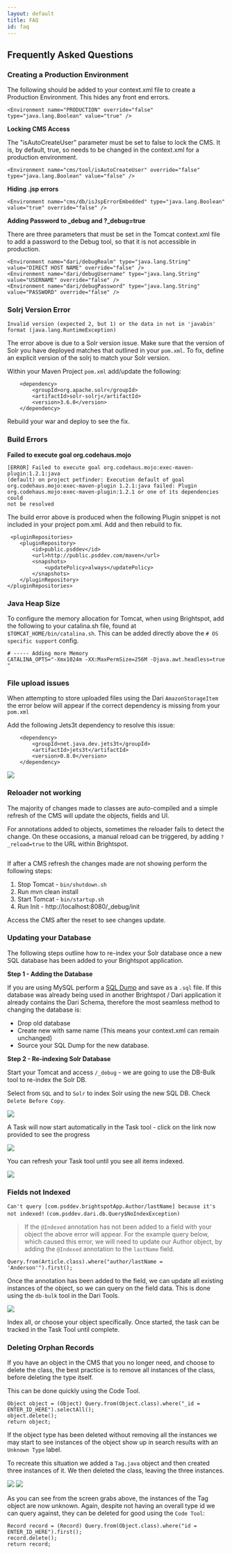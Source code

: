 ```yaml
---
layout: default
title: FAQ
id: faq
---
```


## Frequently Asked Questions


### Creating a Production Environment

The following should be added to your context.xml file to create a Production Environment. This hides any front end errors.

    <Environment name="PRODUCTION" override="false" type="java.lang.Boolean" value="true" />

**Locking CMS Access**

The "isAutoCreateUser" parameter must be set to false to lock the CMS. It is, by default, true, so needs to be changed in the context.xml for a production environment.

    <Environment name="cms/tool/isAutoCreateUser" override="false" type="java.lang.Boolean" value="false" /> 

**Hiding .jsp errors**

    <Environment name="cms/db/isJspErrorEmbedded" type="java.lang.Boolean" value="true" override="false" />

**Adding Password to _debug and ?_debug=true**

There are three parameters that must be set in the Tomcat context.xml file to add a password to the Debug tool, so that it is not accessible in production.

    <Environment name="dari/debugRealm" type="java.lang.String" value="DIRECT HOST NAME" override="false" />
    <Environment name="dari/debugUsername" type="java.lang.String" value="USERNAME" override="false" />
    <Environment name="dari/debugPassword" type="java.lang.String" value="PASSWORD" override="false" />

### Solrj Version Error

`Invalid version (expected 2, but 1) or the data in not in 'javabin' format (java.lang.RuntimeException)`

The error above is due to a Solr version issue. Make sure that the version of Solr you have deployed matches that outlined in your `pom.xml`. To fix, define an explicit version of the solrj to match your Solr version.

Within your Maven Project `pom.xml` add/update the following:

        <dependency>
            <groupId>org.apache.solr</groupId>
            <artifactId>solr-solrj</artifactId>
            <version>3.6.0</version>
        </dependency>

Rebuild your war and deploy to see the fix.

### Build Errors

**Failed to execute goal org.codehaus.mojo**

	[ERROR] Failed to execute goal org.codehaus.mojo:exec-maven-plugin:1.2.1:java
	(default) on project petfinder: Execution default of goal
	org.codehaus.mojo:exec-maven-plugin 1.2.1:java failed: Plugin
	org.codehaus.mojo:exec-maven-plugin:1.2.1 or one of its dependencies could
	not be resolved
	
The build error above is produced when the following Plugin snippet is not included in your project pom.xml. Add and then rebuild to fix.
	
	 <pluginRepositories>
        <pluginRepository>
            <id>public.psddev</id>
            <url>http://public.psddev.com/maven</url>
            <snapshots>
                <updatePolicy>always</updatePolicy>
            </snapshots>
        </pluginRepository>
    </pluginRepositories>
    
### Java Heap Size

To configure the memory allocation for Tomcat, when using Brightspot, add the following to your catalina.sh file, found at `$TOMCAT_HOME/bin/catalina.sh`. This can be added directly above the `# OS specific support` config.

	# ----- Adding more Memory
	CATALINA_OPTS="-Xmx1024m -XX:MaxPermSize=256M -Djava.awt.headless=true "
    
### File upload issues

When attempting to store uploaded files using the Dari `AmazonStorageItem` the error below will appear if the correct dependency is missing from your `pom.xml`

Add the following Jets3t dependency to resolve this issue:

        <dependency>
            <groupId>net.java.dev.jets3t</groupId>
            <artifactId>jets3t</artifactId>
            <version>0.8.0</version>
        </dependency>

<img class="smaller" src="http://docs.brightspot.s3.amazonaws.com/file-upload-issue.png"/>



### Reloader not working

The majority of changes made to classes are auto-compiled and a simple refresh of the CMS will update the objects, fields and UI.

For annotations added to objects, sometimes the reloader fails to detect the change. On these occasions, a manual reload can be triggered, by adding `?_reload=true` to the URL within Brightspot.

<img class="smaller" src="http://docs.brightspot.s3.amazonaws.com/reload_true.png" alt="" />

If after a CMS refresh the changes made are not showing perform the following steps:

1) Stop Tomcat - `bin/shutdown.sh`
2) Run mvn clean install
3) Start Tomcat - `bin/startup.sh`
4) Run Init - http://localhost:8080/_debug/init

Access the CMS after the reset to see changes update.

### Updating your Database

The following steps outline how to re-index your Solr database once a new SQL database has been added to your Brightspot application.

**Step 1 - Adding the Database**

If you are using MySQL perform a [SQL Dump](http://dev.mysql.com/doc/refman/5.1/en/mysqldump.html) and save as a `.sql` file. If this database was already being used in another Brightspot / Dari application it already contains the Dari Schema, therefore the most seamless method to changing the database is:

- Drop old database
- Create new with same name (This means your context.xml can remain unchanged)
- Source your SQL Dump for the new database.

**Step 2 - Re-indexing Solr Database**

Start your Tomcat and access `/_debug` - we are going to use the DB-Bulk tool to re-index the Solr DB.

Select from `SQL` and to `Solr` to index Solr using the new SQL DB. Check `Delete Before Copy`.

<img  src="http://docs.brightspot.s3.amazonaws.com/re-index-start.png"/>

A Task will now start automatically in the Task tool - click on the link now provided to see the progress

<img  src="http://docs.brightspot.s3.amazonaws.com/re-index-link.png"/>

You can refresh your Task tool until you see all items indexed.

<img  src="http://docs.brightspot.s3.amazonaws.com/re-index-task.png"/>


### Fields not Indexed

`Can't query [com.psddev.brightspotApp.Author/lastName] because it's not indexed!` `(com.psddev.dari.db.Query$NoIndexException)`

> If the `@Indexed` annotation has not been added to a field with your object the above error will appear. For the example query below, which caused this error, we will need to update our Author object, by adding the `@Indexed` annotation to the `lastName` field.

`Query.from(Article.class).where("author/lastName = 'Anderson'").first();`

Once the annotation has been added to the field, we can update all existing instances of the object, so we can query on the field data. This is done using the `db-bulk` tool in the Dari Tools.

<img  src="http://docs.brightspot.s3.amazonaws.com/index-new-fields.png"/>

Index all, or choose your object specifically. Once started, the task can be tracked in the Task Tool until complete.

### Deleting Orphan Records

If you have an object in the CMS that you no longer need, and choose to delete the class, the best practice is to remove all instances of the class, before deleting the type itself.

This can be done quickly using the Code Tool.

	Object object = (Object) Query.from(Object.class).where("_id = ENTER_ID_HERE").selectAll();
	object.delete();
	return object;
	
	
If the object type has been deleted without removing all the instances we may start to see instances of the object show up in search results with an `Unknown Type` label.

To recreate this situation we added a `Tag.java` object and then created three instances of it. We then deleted the class, leaving the three instances.

<img src="http://docs.brightspot.s3.amazonaws.com/after-delete.png"/>

<img src="http://docs.brightspot.s3.amazonaws.com/before-delete.png"/>

As you can see from the screen grabs above, the instances of the Tag object are now unknown. Again, despite not having an overall type id we can query against, they can be deleted for good using the `Code Tool`:

	Record record = (Record) Query.from(Object.class).where("id = ENTER_ID_HERE").first();
	record.delete();
	return record;
